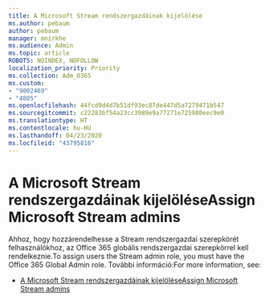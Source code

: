 ```yaml
---
title: A Microsoft Stream rendszergazdáinak kijelölése
ms.author: pebaum
author: pebaum
manager: mnirkhe
ms.audience: Admin
ms.topic: article
ROBOTS: NOINDEX, NOFOLLOW
localization_priority: Priority
ms.collection: Adm_O365
ms.custom:
- "9002469"
- "4805"
ms.openlocfilehash: 44fcd9d4d7b51df93ec87de447d5a7279471b547
ms.sourcegitcommit: c22283bf54a23cc3989e9a77271e725980eec9e0
ms.translationtype: HT
ms.contentlocale: hu-HU
ms.lasthandoff: 04/23/2020
ms.locfileid: "43795816"
---
```

# <a name="assign-microsoft-stream-admins"></a><span data-ttu-id="7fc73-102">A Microsoft Stream rendszergazdáinak kijelölése</span><span class="sxs-lookup"><span data-stu-id="7fc73-102">Assign Microsoft Stream admins</span></span>

<span data-ttu-id="7fc73-103">Ahhoz, hogy hozzárendelhesse a Stream rendszergazdai szerepkörét felhasználókhoz, az Office 365 globális rendszergazdai szerepkörrel kell rendelkeznie.</span><span class="sxs-lookup"><span data-stu-id="7fc73-103">To assign users the Stream admin role, you must have the Office 365 Global Admin role.</span></span> <span data-ttu-id="7fc73-104">További információ:</span><span class="sxs-lookup"><span data-stu-id="7fc73-104">For more information, see:</span></span>

- [<span data-ttu-id="7fc73-105">A Microsoft Stream rendszergazdáinak kijelölése</span><span class="sxs-lookup"><span data-stu-id="7fc73-105">Assign Microsoft Stream admins</span></span>](https://docs.microsoft.com/stream/assign-administrator-user-role)
